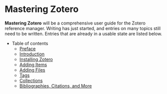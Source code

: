 # Mastering Zotero

**Mastering Zotero** will be a comprehensive user guide for the Zotero reference manager. Writing has just started, and entries on many topics still need to be written. Entries that are already in a usable state are listed below.
  
* Table of contents
  * [Preface](preface)
  * [Introduction](introduction)
  * [Installing Zotero](installing-zotero)
  * [Adding Items](adding-items)
  * [Adding Files](adding-files)
  * [Tags](tags)
  * [Collections](collections)
  * [Bibliographies, Citations, and More](citations)
